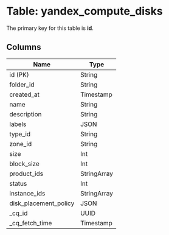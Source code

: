 # Table: yandex_compute_disks


The primary key for this table is **id**.


## Columns
| Name          | Type          |
| ------------- | ------------- |
|id (PK)|String|
|folder_id|String|
|created_at|Timestamp|
|name|String|
|description|String|
|labels|JSON|
|type_id|String|
|zone_id|String|
|size|Int|
|block_size|Int|
|product_ids|StringArray|
|status|Int|
|instance_ids|StringArray|
|disk_placement_policy|JSON|
|_cq_id|UUID|
|_cq_fetch_time|Timestamp|